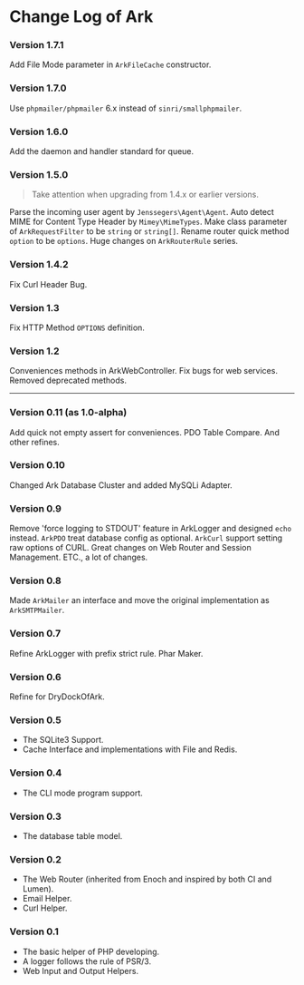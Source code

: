 # Change Log of Ark

### Version 1.7.1

Add File Mode parameter in `ArkFileCache` constructor.

### Version 1.7.0

Use `phpmailer/phpmailer` 6.x instead of `sinri/smallphpmailer`.

### Version 1.6.0

Add the daemon and handler standard for queue.

### Version 1.5.0

> Take attention when upgrading from 1.4.x or earlier versions.

Parse the incoming user agent by `Jenssegers\Agent\Agent`.
Auto detect MIME for Content Type Header by `Mimey\MimeTypes`.
Make class parameter of `ArkRequestFilter` to be `string` or `string[]`.
Rename router quick method `option` to be `options`.
Huge changes on `ArkRouterRule` series.

### Version 1.4.2

Fix Curl Header Bug.

### Version 1.3

Fix HTTP Method `OPTIONS` definition.

### Version 1.2

Conveniences methods in ArkWebController.
Fix bugs for web services.
Removed deprecated methods.

----

### Version 0.11 (as 1.0-alpha)

Add quick not empty assert for conveniences.
PDO Table Compare.
And other refines.

### Version 0.10

Changed Ark Database Cluster and added MySQLi Adapter.

### Version 0.9

Remove 'force logging to STDOUT' feature in ArkLogger and designed `echo` instead.
`ArkPDO` treat database config as optional.
`ArkCurl` support setting raw options of CURL.
Great changes on Web Router and Session Management.
ETC., a lot of changes.

### Version 0.8

Made `ArkMailer` an interface and move the original implementation as `ArkSMTPMailer`.

### Version 0.7

Refine ArkLogger with prefix strict rule.
Phar Maker.

### Version 0.6

Refine for DryDockOfArk.

### Version 0.5

* The SQLite3 Support.
* Cache Interface and implementations with File and Redis.

### Version 0.4

* The CLI mode program support.

### Version 0.3

* The database table model.

### Version 0.2

* The Web Router (inherited from Enoch and inspired by both CI and Lumen).
* Email Helper.
* Curl Helper.

### Version 0.1

* The basic helper of PHP developing.
* A logger follows the rule of PSR/3.
* Web Input and Output Helpers.
